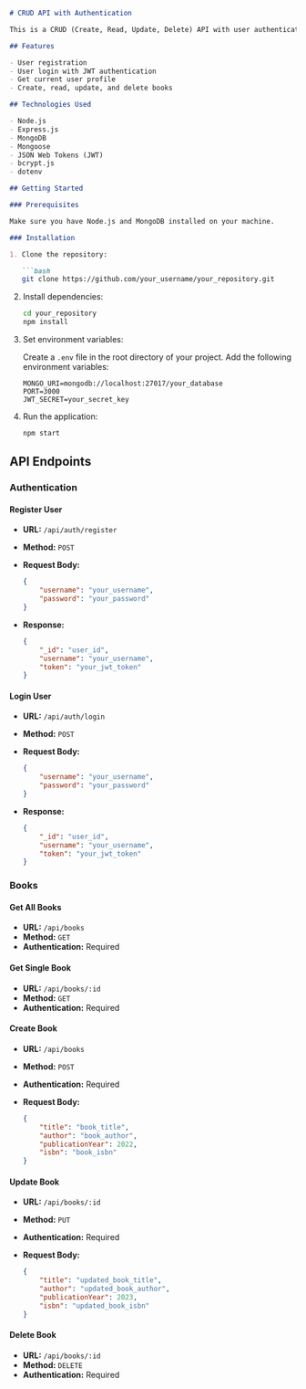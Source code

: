 

```markdown
# CRUD API with Authentication

This is a CRUD (Create, Read, Update, Delete) API with user authentication using JSON Web Tokens (JWT). It allows users to register, login, and perform CRUD operations on books.

## Features

- User registration
- User login with JWT authentication
- Get current user profile
- Create, read, update, and delete books

## Technologies Used

- Node.js
- Express.js
- MongoDB
- Mongoose
- JSON Web Tokens (JWT)
- bcrypt.js
- dotenv

## Getting Started

### Prerequisites

Make sure you have Node.js and MongoDB installed on your machine.

### Installation

1. Clone the repository:

   ```bash
   git clone https://github.com/your_username/your_repository.git
   ```

2. Install dependencies:

   ```bash
   cd your_repository
   npm install
   ```

3. Set environment variables:

   Create a `.env` file in the root directory of your project. Add the following environment variables:

   ```plaintext
   MONGO_URI=mongodb://localhost:27017/your_database
   PORT=3000
   JWT_SECRET=your_secret_key
   ```

4. Run the application:

   ```bash
   npm start
   ```

## API Endpoints

### Authentication

#### Register User

- **URL:** `/api/auth/register`
- **Method:** `POST`
- **Request Body:**

  ```json
  {
      "username": "your_username",
      "password": "your_password"
  }
  ```

- **Response:**

  ```json
  {
      "_id": "user_id",
      "username": "your_username",
      "token": "your_jwt_token"
  }
  ```

#### Login User

- **URL:** `/api/auth/login`
- **Method:** `POST`
- **Request Body:**

  ```json
  {
      "username": "your_username",
      "password": "your_password"
  }
  ```

- **Response:**

  ```json
  {
      "_id": "user_id",
      "username": "your_username",
      "token": "your_jwt_token"
  }
  ```

### Books

#### Get All Books

- **URL:** `/api/books`
- **Method:** `GET`
- **Authentication:** Required

#### Get Single Book

- **URL:** `/api/books/:id`
- **Method:** `GET`
- **Authentication:** Required

#### Create Book

- **URL:** `/api/books`
- **Method:** `POST`
- **Authentication:** Required
- **Request Body:**

  ```json
  {
      "title": "book_title",
      "author": "book_author",
      "publicationYear": 2022,
      "isbn": "book_isbn"
  }
  ```

#### Update Book

- **URL:** `/api/books/:id`
- **Method:** `PUT`
- **Authentication:** Required
- **Request Body:**

  ```json
  {
      "title": "updated_book_title",
      "author": "updated_book_author",
      "publicationYear": 2023,
      "isbn": "updated_book_isbn"
  }
  ```

#### Delete Book

- **URL:** `/api/books/:id`
- **Method:** `DELETE`
- **Authentication:** Required

